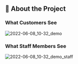 <div align="center">

<br />
<p align="center">
</p>

</div>

## 🌱 About the Project

### What Customers See

![2022-06-08_10-32_demo](https://user-images.githubusercontent.com/25920622/172630004-988c914b-918e-455c-be48-11f96a00611e.gif)

### What Staff Members See

![2022-06-08_10-32_demo_staff](https://user-images.githubusercontent.com/25920622/172867706-3669c7db-ef86-48df-92a9-8c2bfb19f622.gif)


